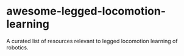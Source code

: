 # awesome-legged-locomotion-learning
A curated list of resources relevant to legged locomotion learning of robotics.
